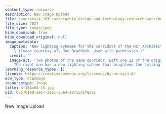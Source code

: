 ```yaml
---
content_type: resource
description: New image Upload
file: /courses/4-183-sustainable-design-and-technology-research-workshop-spring-2004/b25701ad2e14219130e418715dcfe386_4-183s04-th.jpg
file_size: 7027
file_type: image/jpeg
hide_download: true
hide_download_original: null
image_metadata:
  caption: "New lighting schemes for the corridors of the MIT Architecture Department.\
    \ (Image courtesy of\_Jon Braddock. Used with permission.)"
  credit: ''
  image-alt: 'Two photos of the same corridor. Left one is of the original corridor.
    The right one has a new lighting scheme that brightens the ceiling. '
learning_resource_types: []
license: https://creativecommons.org/licenses/by-nc-sa/4.0/
ocw_type: OCWImage
resourcetype: Image
title: 4-183s04-th.jpg
uid: b25701ad-2e14-2191-30e4-18715dcfe386
---
```

New image Upload